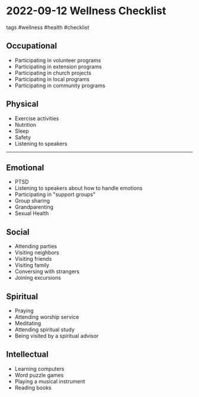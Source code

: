 # 2022-09-12 Wellness Checklist

tags #wellness #health #checklist

## Occupational

* Participating in volunteer programs
* Participating in extension programs
* Participating in church projects
* Participating in local programs
* Participating in community programs

## Physical

* Exercise activities
* Nutrition
* Sleep
* Safety
* Listening to speakers

***

## Emotional

* PTSD
* Listening to speakers about how to handle emotions
* Participating in "support groups"
* Group sharing
* Grandparenting
* Sexual Health

## Social

* Attending parties
* Visiting neighbors
* Visiting friends
* Visiting family
* Conversing with strangers
* Joining excursions

## Spiritual

* Praying
* Attending worship service
* Meditating
* Attending spiritual study
* Being visited by a spiritual advisor

## Intellectual

* Learning computers
* Word puzzle games
* Playing a musical instrument
* Reading books

